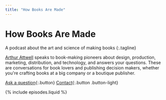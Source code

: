 ```yaml
---
title: "How Books Are Made"
---
```


# How Books Are&nbsp;Made

A podcast about the art and science of&nbsp;making&nbsp;books
{:.tagline}

[Arthur Attwell](https://arthurattwell.com/about) speaks to book-making pioneers about design, production, marketing, distribution, and technology, and answers your questions. These are conversations for book lovers and publishing decision makers, whether you're crafting books at a big company or a boutique publisher.

[Ask a question](https://bit.ly/hbam-question){:.button}
[Contact](https://electricbookworks.com/contact){:.button .button-light}

{% include episodes.liquid %}
